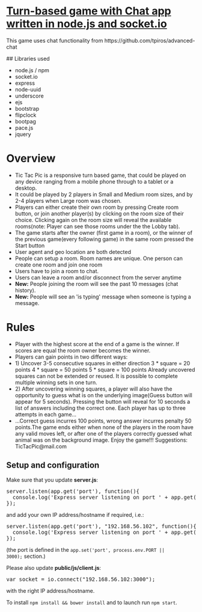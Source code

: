 # [Turn-based game with Chat app written in node.js and socket.io](https://tic-tac-pic.herokuapp.com/)
<p>This game uses chat functionality from https://github.com/tpiros/advanced-chat</p>
## Libraries used
<ul>
  <li>node.js / npm</li>
  <li>socket.io</li>
  <li>express</li>
  <li>node-uuid</li>
  <li>underscore</li>
  <li>ejs</li>
  <li>bootstrap</li>
  <li>flipclock</li>
  <li>bootpag</li>
  <li>pace.js</li>
  <li>jquery</li>
</ul>

# Overview
<ul>
  <li>Tic Tac Pic is a responsive turn based game, that could be played on any device ranging from a mobile phone through to a tablet or a desktop.</li>
  <li>It could be played by 2 players in Small and Medium room sizes, and by 2-4 players when Large room was chosen.</li>
  <li>Players can either create their own room by pressing Create room button, or join another player(s) by clicking on the room size of their choice. Clicking again on the room size will reveal the available rooms(note: Player can see those rooms under the the Lobby tab).</li>
  <li>The game starts after the owner (first game in a room), or the winner of the previous game(every following game) in the same room pressed the Start button</li>
  <li>User agent and geo location are both detected</li>
  <li>People can setup a room. Room names are unique. One person can create one room and join one room</li>
  <li>Users have to join a room to chat.</li>
  <li>Users can leave a room and/or disconnect from the server anytime</li>
  <li><strong>New:</strong> People joining the room will see the past 10 messages (chat history).</li>
  <li><strong>New:</strong> People will see an 'is typing' message when someone is typing a message.</li>
</ul>

# Rules
<ul>
  <li>Player with the highest score at the end of a game is the winner. If scores are equal the room owner becomes the winner.</li>
  <li>Players can gain points in two different ways:</li>
  <li>1) Uncover 3-5 consecutive squares in either direction
                        3 * square = 20 points
                        4 * square = 50 points
                        5 * square = 100 points
                    Already uncovered squares can not be extended or reused.
                    It is possible to complete multiple winning sets in one turn.</li>
  <li>2) After uncovering winning squares, a player will also have the opportunity to guess what is on the underlying image(Guess button will appear for 5 seconds). 
		            Pressing the button will reveal for 10 seconds a list of answers including the correct one.
                    Each player has up to three attempts in each game...</li>
  <li>...Correct guess incurres 100 points, wrong answer incurres penalty 50 points.The game ends either when none of the players in the room have any valid moves left, or after one of the players correctly guessed what animal was on the background image.
		        Enjoy the game!!!
		        Suggestions: TicTacPic@mail.com</li>
</ul>

## Setup and configuration

Make sure that you update <strong>server.js</strong>:
<pre>server.listen(app.get('port'), function(){
  console.log('Express server listening on port ' + app.get('port'));
});</pre>
and add your own IP address/hostname if required, i.e.:
<pre>server.listen(app.get('port'), "192.168.56.102", function(){
  console.log('Express server listening on port ' + app.get('port'));
});</pre>

(the port is defined in the <code>app.set('port', process.env.PORT || 3000);</code> section.)

Please also update <strong>public/js/client.js</strong>:
<pre>var socket = io.connect("192.168.56.102:3000");</pre>
with the right IP address/hostname.

To install <code>npm install && bower install</code> and to launch run <code>npm start</code>.